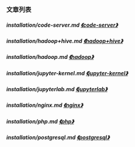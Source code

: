 
[@id]: README.md 
[@title]: installation
[@location]: docs/installation/README.md
[@author]: leity
[@date]: 2021-08-14

### 文章列表

##### installation/code-server.md  [《code-server》](installation/code-server.md)
##### installation/hadoop+hive.md  [《hadoop+hive》](installation/hadoop+hive.md)
##### installation/hadoop.md  [《hadoop》](installation/hadoop.md)
##### installation/jupyter-kernel.md  [《jupyter-kernel》](installation/jupyter-kernel.md)
##### installation/jupyterlab.md  [《jupyterlab》](installation/jupyterlab.md)
##### installation/nginx.md  [《nginx》](installation/nginx.md)
##### installation/php.md  [《php》](installation/php.md)
##### installation/postgresql.md  [《postgresql》](installation/postgresql.md)
